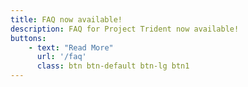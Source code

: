 ```yaml
---
title: FAQ now available!
description: FAQ for Project Trident now available!
buttons:
    - text: "Read More"
      url: '/faq'
      class: btn btn-default btn-lg btn1      
---
```

